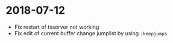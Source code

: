 # 2018-07-12

* Fix restart of tsserver not working
* Fix edit of current buffer change jumplist by using `:keepjumps`

